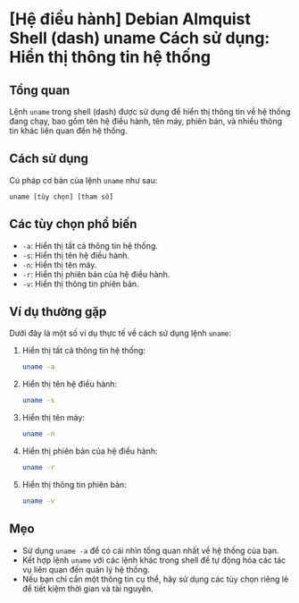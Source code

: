 # [Hệ điều hành] Debian Almquist Shell (dash) uname Cách sử dụng: Hiển thị thông tin hệ thống

## Tổng quan
Lệnh `uname` trong shell (dash) được sử dụng để hiển thị thông tin về hệ thống đang chạy, bao gồm tên hệ điều hành, tên máy, phiên bản, và nhiều thông tin khác liên quan đến hệ thống.

## Cách sử dụng
Cú pháp cơ bản của lệnh `uname` như sau:

```
uname [tùy chọn] [tham số]
```

## Các tùy chọn phổ biến
- `-a`: Hiển thị tất cả thông tin hệ thống.
- `-s`: Hiển thị tên hệ điều hành.
- `-n`: Hiển thị tên máy.
- `-r`: Hiển thị phiên bản của hệ điều hành.
- `-v`: Hiển thị thông tin phiên bản.

## Ví dụ thường gặp
Dưới đây là một số ví dụ thực tế về cách sử dụng lệnh `uname`:

1. Hiển thị tất cả thông tin hệ thống:
   ```bash
   uname -a
   ```

2. Hiển thị tên hệ điều hành:
   ```bash
   uname -s
   ```

3. Hiển thị tên máy:
   ```bash
   uname -n
   ```

4. Hiển thị phiên bản của hệ điều hành:
   ```bash
   uname -r
   ```

5. Hiển thị thông tin phiên bản:
   ```bash
   uname -v
   ```

## Mẹo
- Sử dụng `uname -a` để có cái nhìn tổng quan nhất về hệ thống của bạn.
- Kết hợp lệnh `uname` với các lệnh khác trong shell để tự động hóa các tác vụ liên quan đến quản lý hệ thống.
- Nếu bạn chỉ cần một thông tin cụ thể, hãy sử dụng các tùy chọn riêng lẻ để tiết kiệm thời gian và tài nguyên.